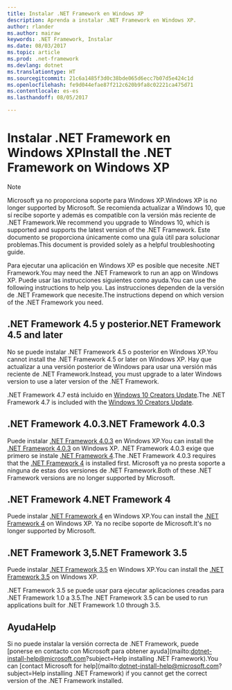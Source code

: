```yaml
---
title: Instalar .NET Framework en Windows XP
description: Aprenda a instalar .NET Framework en Windows XP.
author: rlander
ms.author: mairaw
keywords: .NET Framework, Instalar
ms.date: 08/03/2017
ms.topic: article
ms.prod: .net-framework
ms.devlang: dotnet
ms.translationtype: HT
ms.sourcegitcommit: 21c6a1485f3d0c38bde065d6ecc7b07d5e424c1d
ms.openlocfilehash: fe9d044efae87f212c620b9fa8c02221ca475d71
ms.contentlocale: es-es
ms.lasthandoff: 08/05/2017

---
```


# <a name="install-the-net-framework-on-windows-xp"></a><span data-ttu-id="644bf-104">Instalar .NET Framework en Windows XP</span><span class="sxs-lookup"><span data-stu-id="644bf-104">Install the .NET Framework on Windows XP</span></span>

> [!NOTE]
> <span data-ttu-id="644bf-105">Microsoft ya no proporciona soporte para Windows XP.</span><span class="sxs-lookup"><span data-stu-id="644bf-105">Windows XP is no longer supported by Microsoft.</span></span> <span data-ttu-id="644bf-106">Se recomienda actualizar a Windows 10, que sí recibe soporte y además es compatible con la versión más reciente de .NET Framework.</span><span class="sxs-lookup"><span data-stu-id="644bf-106">We recommend you upgrade to Windows 10, which is supported and supports the latest version of the .NET Framework.</span></span> <span data-ttu-id="644bf-107">Este documento se proporciona únicamente como una guía útil para solucionar problemas.</span><span class="sxs-lookup"><span data-stu-id="644bf-107">This document is provided solely as a helpful troubleshooting guide.</span></span>

<span data-ttu-id="644bf-108">Para ejecutar una aplicación en Windows XP es posible que necesite .NET Framework.</span><span class="sxs-lookup"><span data-stu-id="644bf-108">You may need the .NET Framework to run an app on Windows XP.</span></span> <span data-ttu-id="644bf-109">Puede usar las instrucciones siguientes como ayuda.</span><span class="sxs-lookup"><span data-stu-id="644bf-109">You can use the following instructions to help you.</span></span> <span data-ttu-id="644bf-110">Las instrucciones dependen de la versión de .NET Framework que necesite.</span><span class="sxs-lookup"><span data-stu-id="644bf-110">The instructions depend on which version of the .NET Framework you need.</span></span>

## <a name="net-framework-45-and-later"></a><span data-ttu-id="644bf-111">.NET Framework 4.5 y posterior</span><span class="sxs-lookup"><span data-stu-id="644bf-111">.NET Framework 4.5 and later</span></span>

<span data-ttu-id="644bf-112">No se puede instalar .NET Framework 4.5 o posterior en Windows XP.</span><span class="sxs-lookup"><span data-stu-id="644bf-112">You cannot install the .NET Framework 4.5 or later on Windows XP.</span></span> <span data-ttu-id="644bf-113">Hay que actualizar a una versión posterior de Windows para usar una versión más reciente de .NET Framework.</span><span class="sxs-lookup"><span data-stu-id="644bf-113">Instead, you must upgrade to a later Windows version to use a later version of the .NET Framework.</span></span>

<span data-ttu-id="644bf-114">.NET Framework 4.7 está incluido en [Windows 10 Creators Update](https://www.microsoft.com/software-download/windows10).</span><span class="sxs-lookup"><span data-stu-id="644bf-114">The .NET Framework 4.7 is included with the [Windows 10 Creators Update](https://www.microsoft.com/software-download/windows10).</span></span>

## <a name="net-framework-403"></a><span data-ttu-id="644bf-115">.NET Framework 4.0.3</span><span class="sxs-lookup"><span data-stu-id="644bf-115">.NET Framework 4.0.3</span></span>

<span data-ttu-id="644bf-116">Puede instalar [.NET Framework 4.0.3](http://go.microsoft.com/fwlink/?LinkID=213834) en Windows XP.</span><span class="sxs-lookup"><span data-stu-id="644bf-116">You can install the [.NET Framework 4.0.3](http://go.microsoft.com/fwlink/?LinkID=213834) on Windows XP.</span></span> <span data-ttu-id="644bf-117">.NET Framework 4.0.3 exige que primero se instale [.NET Framework 4](http://go.microsoft.com/fwlink/?LinkID=213834).</span><span class="sxs-lookup"><span data-stu-id="644bf-117">The .NET Framework 4.0.3 requires that the [.NET Framework 4](http://go.microsoft.com/fwlink/?LinkID=213834) is installed first.</span></span> <span data-ttu-id="644bf-118">Microsoft ya no presta soporte a ninguna de estas dos versiones de .NET Framework.</span><span class="sxs-lookup"><span data-stu-id="644bf-118">Both of these .NET Framework versions are no longer supported by Microsoft.</span></span>

## <a name="net-framework-4"></a><span data-ttu-id="644bf-119">.NET Framework 4</span><span class="sxs-lookup"><span data-stu-id="644bf-119">.NET Framework 4</span></span>

<span data-ttu-id="644bf-120">Puede instalar [.NET Framework 4](http://go.microsoft.com/fwlink/?LinkID=213834&dotnetdocs) en Windows XP.</span><span class="sxs-lookup"><span data-stu-id="644bf-120">You can install the [.NET Framework 4](http://go.microsoft.com/fwlink/?LinkID=213834&dotnetdocs) on Windows XP.</span></span> <span data-ttu-id="644bf-121">Ya no recibe soporte de Microsoft.</span><span class="sxs-lookup"><span data-stu-id="644bf-121">It's no longer supported by Microsoft.</span></span>

## <a name="net-framework-35"></a><span data-ttu-id="644bf-122">.NET Framework 3,5</span><span class="sxs-lookup"><span data-stu-id="644bf-122">.NET Framework 3.5</span></span>

<span data-ttu-id="644bf-123">Puede instalar [.NET Framework 3.5](http://go.microsoft.com/fwlink/?LinkID=213834&dotnetdocs) en Windows XP.</span><span class="sxs-lookup"><span data-stu-id="644bf-123">You can install the [.NET Framework 3.5](http://go.microsoft.com/fwlink/?LinkID=213834&dotnetdocs) on Windows XP.</span></span>

<span data-ttu-id="644bf-124">.NET Framework 3.5 se puede usar para ejecutar aplicaciones creadas para .NET Framework 1.0 a 3.5.</span><span class="sxs-lookup"><span data-stu-id="644bf-124">The .NET Framework 3.5 can be used to run applications built for .NET Framework 1.0 through 3.5.</span></span>

## <a name="help"></a><span data-ttu-id="644bf-125">Ayuda</span><span class="sxs-lookup"><span data-stu-id="644bf-125">Help</span></span>

<span data-ttu-id="644bf-126">Si no puede instalar la versión correcta de .NET Framework, puede [ponerse en contacto con Microsoft para obtener ayuda](mailto:dotnet-install-help@microsoft.com?subject=Help installing .NET Framework).</span><span class="sxs-lookup"><span data-stu-id="644bf-126">You can [contact Microsoft for help](mailto:dotnet-install-help@microsoft.com?subject=Help installing .NET Framework) if you cannot get the correct version of the .NET Framework installed.</span></span>

